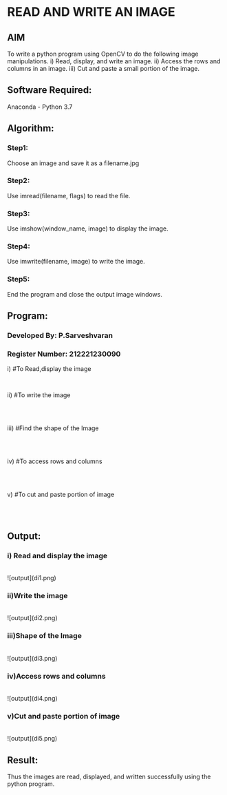 # READ AND WRITE AN IMAGE
## AIM
To write a python program using OpenCV to do the following image manipulations.
i) Read, display, and write an image.
ii) Access the rows and columns in an image.
iii) Cut and paste a small portion of the image.

## Software Required:
Anaconda - Python 3.7
## Algorithm:
### Step1:
Choose an image and save it as a filename.jpg
### Step2:
Use imread(filename, flags) to read the file.
### Step3:
Use imshow(window_name, image) to display the image.
### Step4:
Use imwrite(filename, image) to write the image.
### Step5:
End the program and close the output image windows.
## Program:
### Developed By: P.Sarveshvaran
### Register Number: 212221230090
i) #To Read,display the image
```
  

```
ii) #To write the image
```
  


```
iii) #Find the shape of the Image
```python3



```
iv) #To access rows and columns

```python3



```
v) #To cut and paste portion of image
```python3



```

## Output:

### i) Read and display the image

<br>
![output](di1.png)
<br>

### ii)Write the image

<br>
![output](di2.png)
<br>

### iii)Shape of the Image

<br>
![output](di3.png)
<br>

### iv)Access rows and columns
<br>
![output](di4.png)
<br>

### v)Cut and paste portion of image
<br>
![output](di5.png)
<br>

## Result:
Thus the images are read, displayed, and written successfully using the python program.


